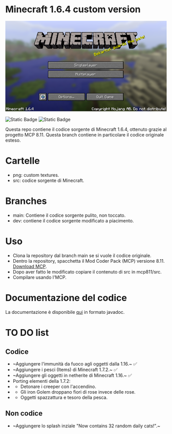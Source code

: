 # Minecraft 1.6.4 custom version
![MC  Screenshot](https://github.com/Gabriele007xx/Minecraft-1.6.4/blob/main/img/1.6.4.png)

![Static Badge](https://img.shields.io/badge/nostalgia-gray) ![Static Badge](https://img.shields.io/badge/1.6.4-extended-blue)


Questa repo contiene il codice sorgente di Minecraft 1.6.4, ottenuto grazie al progetto MCP 8.11. Questa branch contiene in particolare il codice
originale esteso.

# Cartelle
- png: custom textures.
- src: codice sorgente di Minecraft.

# Branches

- main: Contiene il codice sorgente pulito, non toccato.
- dev: contiene il codice sorgente modificato a piacimento.

# Uso
- Clona la repository dal branch main se si vuole il codice originale.
- Dentro la repository, spacchetta il Mod Coder Pack (MCP) versione 8.11. [Download MCP](http://www.mediafire.com/?96mrmeo57cdf6zv).
- Dopo aver fatto le modificato copiare il contenuto di src in mcp811/src.
- Compilare usando l'MCP.

# Documentazione del codice

La documentazione è disponibile [qui](http://www.msnhomepage.altervista.org/documenti/github/MC164/) in formato javadoc.

# TO DO list

## Codice

- ~Aggiungere l'immunità da fuoco agli oggetti dalla 1.16.~ ✅
- ~Aggiungere i pesci (Items) di Minecraft 1.7.2.~ ✅
- ~Aggiungere gli oggetti in netherite di Minecraft 1.16.~ ✅
- Porting elementi della 1.7.2:
- - Detonare i creeper con l'accendino.
- - Gli iron Golem droppano fiori di rose invece delle rose.
- - Oggetti spazzattura e tesoro della pesca. 

## Non codice

- ~Aggiungere lo splash inziale "Now contains 32 random daily cats!".~
